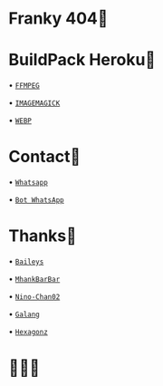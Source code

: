 # Franky 404🗿

# BuildPack Heroku🗿
• [`FFMPEG`](https://github.com/jonathanong/heroku-buildpack-ffmpeg-latest.git)

• [`IMAGEMAGICK`](https://github.com/DuckyTeam/heroku-buildpack-imagemagick.git)

• [`WEBP`](https://github.com/clhuang/heroku-buildpack-webp-binaries)

# Contact🗿

• [`Whatsapp`](https://wa.me/6283183586629?text=halo+bang)

• [`Bot WhatsApp`](https://wa.me/19153481353?text=/menu)

 
# Thanks🗿

• [`Baileys`](https://github.com/adiwajshing/baileys)

• [`MhankBarBar`](https://github.com/MhankBarBar)

• [`Nino-Chan02`](https://github.com/nino-chan02)

• [`Galang`](https://github.com/zobin33)

• [`Hexagonz`](https://github.com/Hexagonz)

# 🗿🤘🏻
